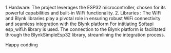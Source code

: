 1.Hardware:
The project leverages the ESP32 microcontroller, chosen for its powerful capabilities and built-in WiFi functionality. 
2. Libraries :
The WiFi and Blynk libraries play a pivotal role in ensuring robust WiFi connectivity and seamless integration with the Blynk platform
For intitiating Softapi esp_wifi.h library is used.
The connection to the Blynk platform is facilitated through the BlynkSimpleEsp32 library, streamlining the integration process.

Happy codding
